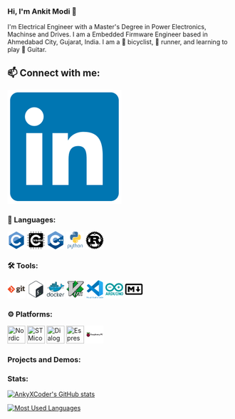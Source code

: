 ### Hi, I'm Ankit Modi :wave:

I'm Electrical Engineer with a Master's Degree in Power Electronics, Machinse and Drives.
I am a Embedded Firmware Engineer based in Ahmedabad City, Gujarat, India.
I am a :bicyclist: bicyclist, :runner: runner, and learning to play :guitar: Guitar.

## :mailbox: Connect with me:

<div id="badges">
  <a href="https://www.linkedin.com/in/ankitmodi912/">
    <img src="https://github.com/devicons/devicon/blob/master/icons/linkedin/linkedin-original.svg" alt="LinkedIn Badge"/>
  </a>
</div>

### :pencil: Languages:
<div>
    <img src="https://github.com/devicons/devicon/blob/master/icons/c/c-original.svg" title="C" **alt="C" width="40" height="40"/>
    <img src="https://github.com/devicons/devicon/blob/master/icons/embeddedc/embeddedc-original-wordmark.svg" title="C" **alt="C" width="40" height="40"/>
    <img src="https://github.com/devicons/devicon/blob/master/icons/cplusplus/cplusplus-original.svg" title="C++" **alt="C++" width="40" height="40"/>
    <img src="https://github.com/devicons/devicon/blob/master/icons/python/python-original-wordmark.svg" title="Python" **alt="Python" width="40" height="40"/>
    <img src="https://github.com/devicons/devicon/blob/master/icons/rust/rust-plain.svg" title="Rust" **alt="Rust" width="40" height="40"/>
</dev>


### :hammer_and_wrench: Tools:
<div>
    <img src="https://github.com/devicons/devicon/blob/master/icons/git/git-original-wordmark.svg" title="Git" **alt="Git" width="40" height="40"/>
    <img src="https://github.com/devicons/devicon/blob/master/icons/bash/bash-original.svg" title="Bash Scripting" **alt="Bash Scripting" width="40" height="40"/>
    <img src="https://github.com/devicons/devicon/blob/master/icons/docker/docker-original-wordmark.svg" title="Docker" **alt="Docker" width="40" height="40"/>
    <img src="https://github.com/devicons/devicon/blob/master/icons/vim/vim-original.svg" title="Vim" **alt="Vim" width="40" height="40"/>
    <img src="https://github.com/devicons/devicon/blob/master/icons/vscode/vscode-original-wordmark.svg" title="VS Code" **alt="VS Code" width="40" height="40"/>
    <img src="https://github.com/devicons/devicon/blob/master/icons/arduino/arduino-original-wordmark.svg" title="Arduino" **alt="Arduino" width="40" height="40"/>
    <img src="https://github.com/devicons/devicon/blob/master/icons/markdown/markdown-original.svg" title="Markdown" **alt="Markdown" width="40" height="40"/>
</dev>

### :gear: Platforms:
<div>
    <img src="https://commons.wikimedia.org/wiki/File:Nordic_Semiconductor_Company_Logo.svg" title="Nordic Semicondutor" **alt="nRF528xx Devices" width="40" height="40"/>
    <img src="https://en.wikipedia.org/wiki/File:STMicroelectronics_logo.svg" title="ST Micoelectronics" **alt="STM32F1, STM32F4" width="40" height="40"/>
    <img src="https://en.wikipedia.org/wiki/File:Dialog_Semiconductor_logo.svg" title="Dialog Semiconductor" **alt="DA145xx" width="40" height="40"/>
    <img src="https://commons.wikimedia.org/wiki/File:Espressif_Logo.svg" title="Espressif" **alt="ESP32" width="40" height="40"/>
    <img src="https://github.com/devicons/devicon/blob/master/icons/raspberrypi/raspberrypi-original-wordmark.svg" title="Raspberry Pi" **alt="Raspberry Pi" width="40" height="40"/>
</dev>



### Projects and Demos:


### Stats:

[![AnkyXCoder's GitHub stats](https://github-readme-stats.vercel.app/api?username=AnkyXCoder&show_icons=true&theme=transparent&hide_border=true&count_private=true)](https://github.com/anuraghazra/github-readme-stats)

[![Most Used Languages](https://github-readme-stats.vercel.app/api/top-langs?username=AnkyXCoder&theme=transparent&hide_border=true&layout=compact)](https://github.com/anuraghazra/github-readme-stats)